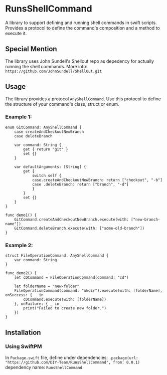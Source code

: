 # RunsShellCommand
A library to support defining and running shell commands in swift scripts. Provides a protocol to define the command's composition and a method to execute it.

## Special Mention
The library uses John Sundell's Shellout repo as depedency for actually running the shell commands.
More info:
`https://github.com/JohnSundell/ShellOut.git`

## Usage
The library provides a protocol `AnyShellCommand`. 
Use this protocol to define the structure of your command's class, struct or enum. 

### Example 1:
```
enum GitCommand: AnyShellCommand {
    case createAndCheckoutNewBranch
    case deleteBranch
    
    var command: String {
        get { return "git" }
        set {}
    }
    
    var defaultArguments: [String] {
        get {
            switch self {
            case.createAndCheckoutNewBranch: return ["checkout", "-b"]
            case .deleteBranch: return ["branch", "-d"]
            }
        }
        set {}
    }
}

func demo1() {
    GitCommand.createAndCheckoutNewBranch.execute(with: ["new-branch-name"])
    GitCommand.deleteBranch.execute(with: ["some-old-branch"])
}
```

### Example 2:
```
struct FileOperationCommand: AnyShellCommand {
    var command: String
}

func demo2() {
    let cDCommand = FileOperationCommand(command: "cd")

    let folderName = "new-folder"
    FileOperationCommand(command: "mkdir").execute(with: [folderName], onSuccess: { _ in
        cDCommand.execute(with: [folderName])
    }, onFailure: { _ in
        print("Failed to create new folder.")
    })
}

```

## Installation


### Using SwiftPM
In `Package.swift` file, define under dependencies:
`.package(url: "https://github.com/DIY-Team/RunsShellCommand", from: 0.0.1)`
dependency name: `RunsShellCommand`
